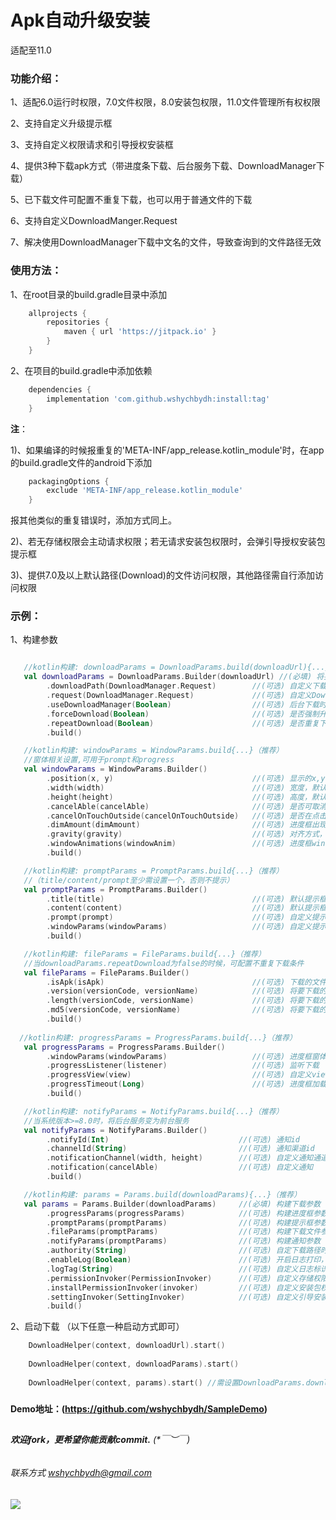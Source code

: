 # Apk自动升级安装

适配至11.0

### 功能介绍：

1、适配6.0运行时权限，7.0文件权限，8.0安装包权限，11.0文件管理所有权权限

2、支持自定义升级提示框

3、支持自定义权限请求和引导授权安装框

4、提供3种下载apk方式（带进度条下载、后台服务下载、DownloadManager下载）

5、已下载文件可配置不重复下载，也可以用于普通文件的下载

6、支持自定义DownloadManger.Request

7、解决使用DownloadManager下载中文名的文件，导致查询到的文件路径无效

### 使用方法：

1、在root目录的build.gradle目录中添加
```groovy
    allprojects {
        repositories {
            maven { url 'https://jitpack.io' }
        }
    }
```

2、在项目的build.gradle中添加依赖
```groovy
    dependencies {
        implementation 'com.github.wshychbydh:install:tag'
    }
```

**注**：

1)、如果编译的时候报重复的'META-INF/app_release.kotlin_module'时，在app的build.gradle文件的android下添加
```groovy
    packagingOptions {
        exclude 'META-INF/app_release.kotlin_module'
    }
```
报其他类似的重复错误时，添加方式同上。

2)、若无存储权限会主动请求权限；若无请求安装包权限时，会弹引导授权安装包提示框

3)、提供7.0及以上默认路径(Download)的文件访问权限，其他路径需自行添加访问权限

### 示例：

1、构建参数
```kotlin

   //kotlin构建: downloadParams = DownloadParams.build(downloadUrl){...}（推荐）
   val downloadParams = DownloadParams.Builder(downloadUrl) //(必填) 将要下载的apk网络地址
        .downloadPath(DownloadManager.Request)        //(可选) 自定义下载文件路径，可能需自行授权相应权限
        .request(DownloadManager.Request)             //(可选) 自定义DownloadManger.Request
        .useDownloadManager(Boolean)                  //(可选) 后台下载时是否使用DownloadManager下载，默认true
        .forceDownload(Boolean)                       //(可选) 是否强制升级，默认false
        .repeatDownload(Boolean)                      //(可选) 是否重复下载，默认false
        .build()

   //kotlin构建: windowParams = WindowParams.build{...}（推荐）  
   //窗体相关设置,可用于prompt和progress
   val windowParams = WindowParams.Builder()
        .position(x, y)                               //(可选) 显示的x,y坐标
        .width(width)                                 //(可选) 宽度，默认屏幕宽度，最小260dp
        .height(height)                               //(可选) 高度，默认80dp
        .cancelAble(cancelAble)                       //(可选) 是否可取消，但不会取消任务，默认false
        .cancelOnTouchOutside(cancelOnTouchOutside)   //(可选) 是否在点击区域外取消，不会取消任务，默认false
        .dimAmount(dimAmount)                         //(可选) 进度框出现时，背景灰度，默认0
        .gravity(gravity)                             //(可选) 对齐方式，默认Gravity.Center
        .windowAnimations(windowAnim)                 //(可选) 进度框window动画，默认无
        .build()

   //kotlin构建: promptParams = PromptParams.build{...}（推荐） 
   //（title/content/prompt至少需设置一个，否则不提示）
   val promptParams = PromptParams.Builder()           
        .title(title)                                 //(可选) 默认提示框标题
        .content(content)                             //(可选) 默认提示框内容
        .prompt(prompt)                               //(可选) 自定义提示框
        .windowParams(windowParams)                   //(可选) 自定义提示框窗体设置
        .build() 

   //kotlin构建: fileParams = FileParams.build{...}（推荐） 
   //当downloadParams.repeatDownload为false的时候，可配置不重复下载条件
   val fileParams = FileParams.Builder()
        .isApk(isApk)                                 //(可选) 下载的文件是否为apk，默认true，若是apk将会触发自动安装
        .version(versionCode, versionName)            //(可选) 将要下载的apk版本信息
        .length(versionCode, versionName)             //(可选) 将要下载的文件长度，若与已下载的文件长度一致将不重复下载
        .md5(versionCode, versionName)                //(可选) 将要下载的文件md5值，若与已下载的文件md5一致将不重复下载
        .build()
  
  //kotlin构建: progressParams = ProgressParams.build{...}（推荐） 
   val progressParams = ProgressParams.Builder()
        .windowParams(windowParams)                   //(可选) 进度框窗体设置
        .progressListener(listener)                   //(可选) 监听下载
        .progressView(view)                           //(可选) 自定义view
        .progressTimeout(Long)                        //(可选) 进度框加载超时时长，超时后不会取消下载任务，默认10分钟
        .build()

   //kotlin构建: notifyParams = NotifyParams.build{...}（推荐） 
   //当系统版本>=8.0时，将后台服务变为前台服务
   val notifyParams = NotifyParams.Builder()
        .notifyId(Int)                             //(可选) 通知id
        .channelId(String)                         //(可选) 通知渠道id
        .notificationChannel(width, height)        //(可选) 自定义通知通道
        .notification(cancelAble)                  //(可选) 自定义通知
        .build()

   //kotlin构建: params = Params.build(downloadParams){...}（推荐） 
   val params = Params.Builder(downloadParams)     //(必填) 构建下载参数
        .progressParams(progressParams)            //(可选) 构建进度框参数
        .promptParams(promptParams)                //(可选) 构建提示框参数
        .fileParams(promptParams)                  //(可选) 构建下载文件参数
        .notifyParams(promptParams)                //(可选) 构建通知参数
        .authority(String)                         //(可选) 自定下载路径时，需设置临时授权路径，默认已授权external/Download
        .enableLog(Boolean)                        //(可选) 开启日志打印，默认false
        .logTag(String)                            //(可选) 自定义日志标识，默认download
        .permissionInvoker(PermissionInvoker)      //(可选) 自定义存储权限请求
        .installPermissionInvoker(invoker)         //(可选) 自定义安装包权限请求
        .settingInvoker(SettingInvoker)            //(可选) 自定义引导安装未知应用权限设置框
        .build() 
```
2、启动下载 （以下任意一种启动方式即可）
```kotlin
    DownloadHelper(context, downloadUrl).start()  
        
    DownloadHelper(context, downloadParams).start()
    
    DownloadHelper(context, params).start() //需设置DownloadParams.downloadUrl
```

#####   
 
**Demo地址：(https://github.com/wshychbydh/SampleDemo)**    
    
##

###### **欢迎fork，更希望你能贡献commit.** (*￣︶￣)    

###### 联系方式 wshychbydh@gmail.com

[![](https://jitpack.io/v/wshychbydh/install.svg)](https://jitpack.io/#wshychbydh/install)
